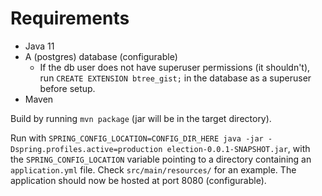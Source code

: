 # Requirements

* Java 11
* A (postgres) database (configurable)
  * If the db user does not have superuser permissions (it shouldn't), run `CREATE EXTENSION btree_gist;` in the database as a superuser before setup.
* Maven

Build by running `mvn package` (jar will be in the target directory).

Run with `SPRING_CONFIG_LOCATION=CONFIG_DIR_HERE java -jar -Dspring.profiles.active=production election-0.0.1-SNAPSHOT.jar`, 
with the `SPRING_CONFIG_LOCATION` variable pointing to a directory containing an `application.yml` file. Check `src/main/resources/` for an example.
The application should now be hosted at port 8080 (configurable).

